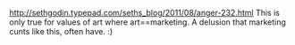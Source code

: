 http://sethgodin.typepad.com/seths_blog/2011/08/anger-232.html This is only true for values of art where art==marketing. A delusion that marketing cunts like this, often have. :)